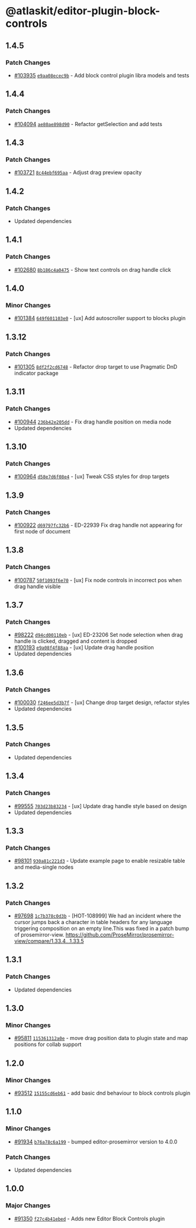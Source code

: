 # @atlaskit/editor-plugin-block-controls

## 1.4.5

### Patch Changes

-   [#103935](https://stash.atlassian.com/projects/CONFCLOUD/repos/confluence-frontend/pull-requests/103935)
    [`e9aa08ecec9b`](https://stash.atlassian.com/projects/CONFCLOUD/repos/confluence-frontend/commits/e9aa08ecec9b) -
    Add block control plugin libra models and tests

## 1.4.4

### Patch Changes

-   [#104094](https://stash.atlassian.com/projects/CONFCLOUD/repos/confluence-frontend/pull-requests/104094)
    [`ae80ae898d90`](https://stash.atlassian.com/projects/CONFCLOUD/repos/confluence-frontend/commits/ae80ae898d90) -
    Refactor getSelection and add tests

## 1.4.3

### Patch Changes

-   [#103721](https://stash.atlassian.com/projects/CONFCLOUD/repos/confluence-frontend/pull-requests/103721)
    [`8c44ebf695aa`](https://stash.atlassian.com/projects/CONFCLOUD/repos/confluence-frontend/commits/8c44ebf695aa) -
    Adjust drag preview opacity

## 1.4.2

### Patch Changes

-   Updated dependencies

## 1.4.1

### Patch Changes

-   [#102680](https://stash.atlassian.com/projects/CONFCLOUD/repos/confluence-frontend/pull-requests/102680)
    [`8b186c4a0475`](https://stash.atlassian.com/projects/CONFCLOUD/repos/confluence-frontend/commits/8b186c4a0475) -
    Show text controls on drag handle click

## 1.4.0

### Minor Changes

-   [#101384](https://stash.atlassian.com/projects/CONFCLOUD/repos/confluence-frontend/pull-requests/101384)
    [`649f601103e0`](https://stash.atlassian.com/projects/CONFCLOUD/repos/confluence-frontend/commits/649f601103e0) -
    [ux] Add autoscroller support to blocks plugin

## 1.3.12

### Patch Changes

-   [#101305](https://stash.atlassian.com/projects/CONFCLOUD/repos/confluence-frontend/pull-requests/101305)
    [`8df2f2cd6748`](https://stash.atlassian.com/projects/CONFCLOUD/repos/confluence-frontend/commits/8df2f2cd6748) -
    Refactor drop target to use Pragmatic DnD indicator package

## 1.3.11

### Patch Changes

-   [#100944](https://stash.atlassian.com/projects/CONFCLOUD/repos/confluence-frontend/pull-requests/100944)
    [`236b42e205dd`](https://stash.atlassian.com/projects/CONFCLOUD/repos/confluence-frontend/commits/236b42e205dd) -
    Fix drag handle position on media node
-   Updated dependencies

## 1.3.10

### Patch Changes

-   [#100964](https://stash.atlassian.com/projects/CONFCLOUD/repos/confluence-frontend/pull-requests/100964)
    [`d58e7d6f08e4`](https://stash.atlassian.com/projects/CONFCLOUD/repos/confluence-frontend/commits/d58e7d6f08e4) -
    [ux] Tweak CSS styles for drop targets

## 1.3.9

### Patch Changes

-   [#100922](https://stash.atlassian.com/projects/CONFCLOUD/repos/confluence-frontend/pull-requests/100922)
    [`d69797fc32b6`](https://stash.atlassian.com/projects/CONFCLOUD/repos/confluence-frontend/commits/d69797fc32b6) -
    ED-22939 Fix drag handle not appearing for first node of document

## 1.3.8

### Patch Changes

-   [#100787](https://stash.atlassian.com/projects/CONFCLOUD/repos/confluence-frontend/pull-requests/100787)
    [`50f1093f6e70`](https://stash.atlassian.com/projects/CONFCLOUD/repos/confluence-frontend/commits/50f1093f6e70) -
    [ux] Fix node controls in incorrect pos when drag handle visible

## 1.3.7

### Patch Changes

-   [#98222](https://stash.atlassian.com/projects/CONFCLOUD/repos/confluence-frontend/pull-requests/98222)
    [`d94cd00110eb`](https://stash.atlassian.com/projects/CONFCLOUD/repos/confluence-frontend/commits/d94cd00110eb) -
    [ux] ED-23206 Set node selection when drag handle is clicked, dragged and content is dropped
-   [#100193](https://stash.atlassian.com/projects/CONFCLOUD/repos/confluence-frontend/pull-requests/100193)
    [`e9a08f4f88aa`](https://stash.atlassian.com/projects/CONFCLOUD/repos/confluence-frontend/commits/e9a08f4f88aa) -
    [ux] Update drag handle position
-   Updated dependencies

## 1.3.6

### Patch Changes

-   [#100030](https://stash.atlassian.com/projects/CONFCLOUD/repos/confluence-frontend/pull-requests/100030)
    [`f246ee5d3b7f`](https://stash.atlassian.com/projects/CONFCLOUD/repos/confluence-frontend/commits/f246ee5d3b7f) -
    [ux] Change drop target design, refactor styles
-   Updated dependencies

## 1.3.5

### Patch Changes

-   Updated dependencies

## 1.3.4

### Patch Changes

-   [#99555](https://stash.atlassian.com/projects/CONFCLOUD/repos/confluence-frontend/pull-requests/99555)
    [`703d23b83234`](https://stash.atlassian.com/projects/CONFCLOUD/repos/confluence-frontend/commits/703d23b83234) -
    [ux] Update drag handle style based on design
-   Updated dependencies

## 1.3.3

### Patch Changes

-   [#98101](https://stash.atlassian.com/projects/CONFCLOUD/repos/confluence-frontend/pull-requests/98101)
    [`930a81c221d3`](https://stash.atlassian.com/projects/CONFCLOUD/repos/confluence-frontend/commits/930a81c221d3) -
    Update example page to enable resizable table and media-single nodes

## 1.3.2

### Patch Changes

-   [#97698](https://stash.atlassian.com/projects/CONFCLOUD/repos/confluence-frontend/pull-requests/97698)
    [`1c7b378c0d3b`](https://stash.atlassian.com/projects/CONFCLOUD/repos/confluence-frontend/commits/1c7b378c0d3b) -
    [HOT-108999] We had an incident where the cursor jumps back a character in table headers for any
    language triggering composition on an empty line.This was fixed in a patch bump of
    prosemirror-view. https://github.com/ProseMirror/prosemirror-view/compare/1.33.4...1.33.5

## 1.3.1

### Patch Changes

-   Updated dependencies

## 1.3.0

### Minor Changes

-   [#95811](https://stash.atlassian.com/projects/CONFCLOUD/repos/confluence-frontend/pull-requests/95811)
    [`115361312a0e`](https://stash.atlassian.com/projects/CONFCLOUD/repos/confluence-frontend/commits/115361312a0e) -
    move drag position data to plugin state and map positions for collab support

## 1.2.0

### Minor Changes

-   [#93512](https://stash.atlassian.com/projects/CONFCLOUD/repos/confluence-frontend/pull-requests/93512)
    [`15155cd6eb61`](https://stash.atlassian.com/projects/CONFCLOUD/repos/confluence-frontend/commits/15155cd6eb61) -
    add basic dnd behaviour to block controls plugin

## 1.1.0

### Minor Changes

-   [#91934](https://stash.atlassian.com/projects/CONFCLOUD/repos/confluence-frontend/pull-requests/91934)
    [`b76a78c6a199`](https://stash.atlassian.com/projects/CONFCLOUD/repos/confluence-frontend/commits/b76a78c6a199) -
    bumped editor-prosemirror version to 4.0.0

### Patch Changes

-   Updated dependencies

## 1.0.0

### Major Changes

-   [#91350](https://stash.atlassian.com/projects/CONFCLOUD/repos/confluence-frontend/pull-requests/91350)
    [`f27c4b41ebed`](https://stash.atlassian.com/projects/CONFCLOUD/repos/confluence-frontend/commits/f27c4b41ebed) -
    Adds new Editor Block Controls plugin
